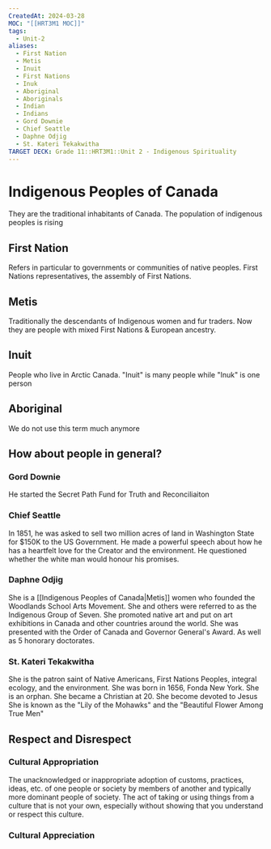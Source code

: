 ```yaml
---
CreatedAt: 2024-03-28
MOC: "[[HRT3M1 MOC]]"
tags:
  - Unit-2
aliases:
  - First Nation
  - Metis
  - Inuit
  - First Nations
  - Inuk
  - Aboriginal
  - Aboriginals
  - Indian
  - Indians
  - Gord Downie
  - Chief Seattle
  - Daphne Odjig
  - St. Kateri Tekakwitha
TARGET DECK: Grade 11::HRT3M1::Unit 2 - Indigenous Spirituality
---
```


# Indigenous Peoples of Canada
They are the traditional inhabitants of Canada. The population of indigenous peoples is rising


## First Nation
Refers in particular to governments or communities of native peoples.
First Nations representatives, the assembly of First Nations.


## Metis
Traditionally the descendants of Indigenous women and fur traders. Now they are people with mixed First Nations & European ancestry.


## Inuit
People who live in Arctic Canada. "Inuit" is many people while "Inuk" is one person


## Aboriginal
We do not use this term much anymore


## How about people in general?
### Gord Downie
He started the Secret Path Fund for Truth and Reconciliaiton

### Chief Seattle
In 1851, he was asked to sell two million acres of land in Washington State for $150K to the US Government. He made a powerful speech about how he has a heartfelt love for the Creator and the environment. He questioned whether the white man would honour his promises.

### Daphne Odjig
She is a [[Indigenous Peoples of Canada|Metis]] women who founded the Woodlands School Arts Movement. She and others were referred to as the Indigenous Group of Seven. She promoted native art and put on art exhibitions in Canada and other countries around the world. She was presented with the Order of Canada and Governor General's Award. As well as 5 honorary doctorates.

### St. Kateri Tekakwitha
She is the patron saint of Native Americans, First Nations Peoples, integral ecology, and the environment.
She was born in 1656, Fonda New York. She is an orphan. She became a Christian at 20. She become devoted to Jesus
She is known as the "Lily of the Mohawks" and the "Beautiful Flower Among True Men"


## Respect and Disrespect
### Cultural Appropriation
The unacknowledged or inappropriate adoption of customs, practices, ideas, etc. of one people or society by members of another and typically more dominant people of society.
The act of taking or using things from a culture that is not your own, especially without showing that you understand or respect this culture.

### Cultural Appreciation
